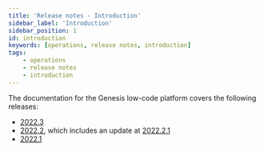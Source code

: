```yaml
---
title: 'Release notes - Introduction'
sidebar_label: 'Introduction'
sidebar_position: 1
id: introduction
keywords: [operations, release notes, introduction]
tags:
    - operations
    - release notes
    - introduction
---
```


The documentation for the Genesis low-code platform covers the following releases:

- [2022.3](/operations/release-notes/version-2022-3/)
- [2022.2](/operations/release-notes/version-2022-2/), which includes an update at [2022.2.1](/operations/release-notes/version-2022-2/#release-202221)
- [2022.1](/operations/release-notes/version-2022-1/)


